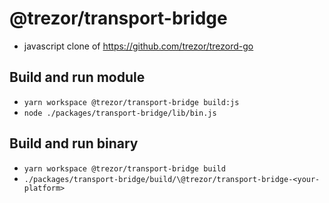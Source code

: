 # @trezor/transport-bridge

-   javascript clone of https://github.com/trezor/trezord-go

## Build and run module

-   `yarn workspace @trezor/transport-bridge build:js`
-   `node ./packages/transport-bridge/lib/bin.js`

## Build and run binary

-   `yarn workspace @trezor/transport-bridge build`
-   `./packages/transport-bridge/build/\@trezor/transport-bridge-<your-platform>`
